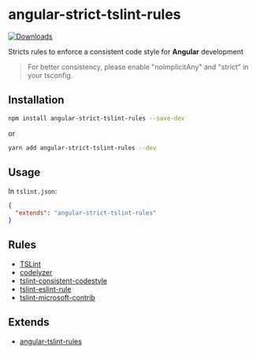 # angular-strict-tslint-rules

[![Downloads](https://img.shields.io/npm/dm/angular-strict-tslint-rules.svg?style=flat)](https://npmjs.org/package/angular-strict-tslint-rules)

Stricts rules to enforce a consistent code style for **Angular** development

> For better consistency, please enable "noImplicitAny" and "strict" in your tsconfig.

## Installation

```sh
npm install angular-strict-tslint-rules --save-dev
```

or

```sh
yarn add angular-strict-tslint-rules --dev
```

## Usage

In `tslint.json`:

```json
{
  "extends": "angular-strict-tslint-rules"
}
```

## Rules
* [TSLint](https://github.com/palantir/tslint)
* [codelyzer](https://github.com/mgechev/codelyzer)
* [tslint-consistent-codestyle](https://github.com/ajafff/tslint-consistent-codestyle)
* [tslint-eslint-rule](https://github.com/buzinas/tslint-eslint-rules)
* [tslint-microsoft-contrib](https://github.com/Microsoft/tslint-microsoft-contrib)

## Extends
* [angular-tslint-rules](https://github.com/fulls1z3/angular-tslint-rules)

